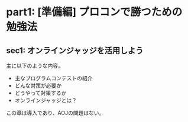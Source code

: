 # part1: \[準備編] プロコンで勝つための勉強法
## sec1: オンラインジャッジを活用しよう
主に以下のような内容。
- 主なプログラムコンテストの紹介
- どんな対策が必要か
- どうやって対策するか
- オンラインジャッジとは？

この章は導入であり、AOJの問題はない。
